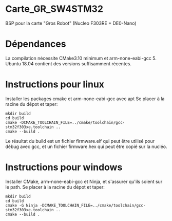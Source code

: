 
# Carte_GR_SW4STM32
BSP pour la carte "Gros Robot" (Nucleo F303RE + DE0-Nano)

# Dépendances
La compilation nécessite CMake3.10 minimum et arm-none-eabi-gcc 5.
Ubuntu 18.04 contient des versions suffisamment récentes.

# Instructions pour linux
Installer les packages cmake et arm-none-eabi-gcc avec apt
Se placer à la racine du dépot et taper:
```shell
mkdir build
cd build
cmake -DCMAKE_TOOLCHAIN_FILE=../cmake/toolchain/gcc-stm32f303xe.toolchain ..
cmake --build .
```
Le résultat du build est un fichier firmware.elf qui peut être utilisé pour débug avec gcc, et un fichier firmware.hex qui peut être copié sur la nucléo.

# Instructions pour windows
Installer CMake, arm-none-eabi-gcc et Ninja, et s'assurer qu'ils soient sur le path.
Se placer à la racine du dépot et taper:
```shell
mkdir build
cd build
cmake -G Ninja -DCMAKE_TOOLCHAIN_FILE=../cmake/toolchain/gcc-stm32f303xe.toolchain ..
cmake --build .
```

